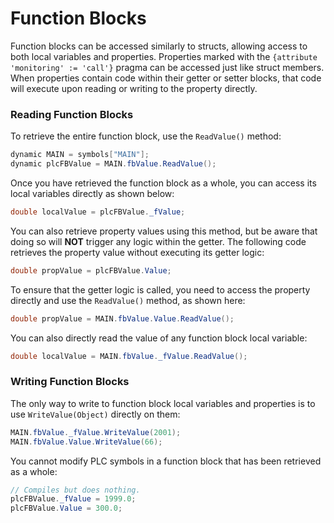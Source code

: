 # Function Blocks

Function blocks can be accessed similarly to structs, allowing access to both local variables and properties. Properties marked with the `{attribute 'monitoring' := 'call'}` pragma can be accessed just like struct members. When properties contain code within their getter or setter blocks, that code will execute upon reading or writing to the property directly.

### Reading Function Blocks

To retrieve the entire function block, use the `ReadValue()` method:

```cs
dynamic MAIN = symbols["MAIN"];
dynamic plcFBValue = MAIN.fbValue.ReadValue();
```

Once you have retrieved the function block as a whole, you can access its local variables directly as shown below:

```cs
double localValue = plcFBValue._fValue; 
```

You can also retrieve property values using this method, but be aware that doing so will **NOT** trigger any logic within the getter. The following code retrieves the property value without executing its getter logic:

```cs
double propValue = plcFBValue.Value;
```

To ensure that the getter logic is called, you need to access the property directly and use the `ReadValue()` method, as shown here:

```cs
double propValue = MAIN.fbValue.Value.ReadValue();
```

You can also directly read the value of any function block local variable:

```cs
double localValue = MAIN.fbValue._fValue.ReadValue();
``` 

### Writing Function Blocks

The only way to write to function block local variables and properties is to use `WriteValue(Object)` directly on them:

```cs
MAIN.fbValue._fValue.WriteValue(2001);
MAIN.fbValue.Value.WriteValue(66);
```

You cannot modify PLC symbols in a function block that has been retrieved as a whole:

```cs
// Compiles but does nothing.
plcFBValue._fValue = 1999.0;
plcFBValue.Value = 300.0;
```
